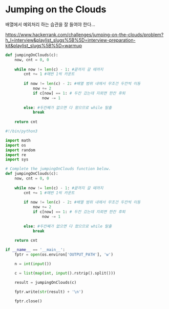 # Jumping on the Clouds



배열에서 예외처리 하는 습관을 잘 들여야 한다...

https://www.hackerrank.com/challenges/jumping-on-the-clouds/problem?h_l=interview&playlist_slugs%5B%5D=interview-preparation-kit&playlist_slugs%5B%5D=warmup



``` python
def jumpingOnClouds(c):
    now, cnt = 0, 0
    
    while now != len(c) - 1: #끝까지 갈 때까지
        cnt += 1 #매번 1씩 카운트
        
        if now != len(c) - 2: #배열 범위 내에서 무조건 두칸씩 이동
            now += 2
            if c[now] == 1: # 두칸 갔는데 지뢰면 한칸 후퇴
                now -= 1
                
        else: #두칸째가 없으면 다 왔으므로 while 탈출
            break
    
    return cnt
```





``` python
#!/bin/python3

import math
import os
import random
import re
import sys

# Complete the jumpingOnClouds function below.
def jumpingOnClouds(c):
    now, cnt = 0, 0
    
    while now != len(c) - 1: #끝까지 갈 때까지
        cnt += 1 #매번 1씩 카운트
        
        if now != len(c) - 2: #배열 범위 내에서 무조건 두칸씩 이동
            now += 2
            if c[now] == 1: # 두칸 갔는데 지뢰면 한칸 후퇴
                now -= 1
                
        else: #두칸째가 없으면 다 왔으므로 while 탈출
            break
    
    return cnt

if __name__ == '__main__':
    fptr = open(os.environ['OUTPUT_PATH'], 'w')

    n = int(input())

    c = list(map(int, input().rstrip().split()))

    result = jumpingOnClouds(c)

    fptr.write(str(result) + '\n')

    fptr.close()

```

